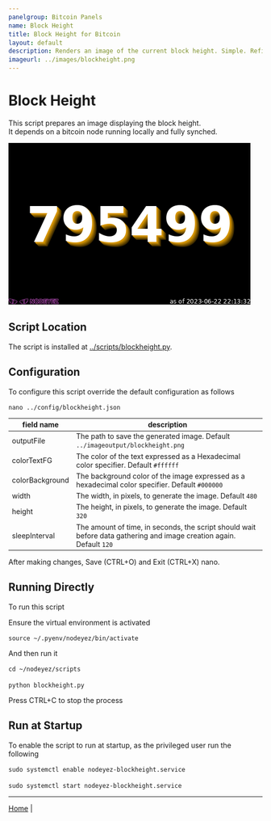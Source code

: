 ```yaml
---
panelgroup: Bitcoin Panels
name: Block Height
title: Block Height for Bitcoin
layout: default
description: Renders an image of the current block height. Simple. Refined.
imageurl: ../images/blockheight.png
---
```


# Block Height

This script prepares an image displaying the block height.  
It depends on a bitcoin node running locally and fully synched.

![sample image depicting the blockheight reads 693131](../images/blockheight.png)

## Script Location

The script is installed at 
[../scripts/blockheight.py](../scripts/blockheight.py).

## Configuration

To configure this script override the default configuration as follows

```shell
nano ../config/blockheight.json
```

| field name | description |
| --- | --- |
| outputFile | The path to save the generated image. Default `../imageoutput/blockheight.png` |
| colorTextFG | The color of the text expressed as a Hexadecimal color specifier. Default `#ffffff` |
| colorBackground | The background color of the image expressed as a hexadecimal color specifier. Default `#000000` |
| width | The width, in pixels, to generate the image. Default `480` |
| height | The height, in pixels, to generate the image. Default `320` |
| sleepInterval | The amount of time, in seconds, the script should wait before data gathering and image creation again. Default `120` |

After making changes, Save (CTRL+O) and Exit (CTRL+X) nano.

## Running Directly

To run this script

Ensure the virtual environment is activated

```shell
source ~/.pyenv/nodeyez/bin/activate
```

And then run it

```shell
cd ~/nodeyez/scripts

python blockheight.py
```

Press CTRL+C to stop the process

## Run at Startup

To enable the script to run at startup, as the privileged user run the following

```shell
sudo systemctl enable nodeyez-blockheight.service

sudo systemctl start nodeyez-blockheight.service
```


---

[Home](../) | 

